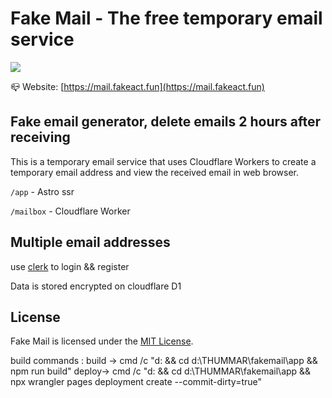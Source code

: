 # Fake Mail - The free temporary email service

![](./images/fakemail.png)

📪 Website: [https://mail.fakeact.fun](https://mail.fakeact.fun)

## Fake email generator, delete emails 2 hours after receiving

This is a temporary email service that uses Cloudflare Workers to create a temporary email address and view the received email in web browser.

` /app ` - Astro ssr

` /mailbox ` - Cloudflare Worker

## Multiple email addresses

use [clerk](https://clerk.com/) to login && register

Data is stored encrypted on cloudflare D1

## License

Fake Mail is licensed under the [MIT License](https://github.com/CH563/fakemail/blob/main/LICENSE).

build commands :
build -> cmd /c "d: && cd d:\THUMMAR\fakemail\app && npm run build"
deploy-> cmd /c "d: && cd d:\THUMMAR\fakemail\app && npx wrangler pages deployment create --commit-dirty=true"